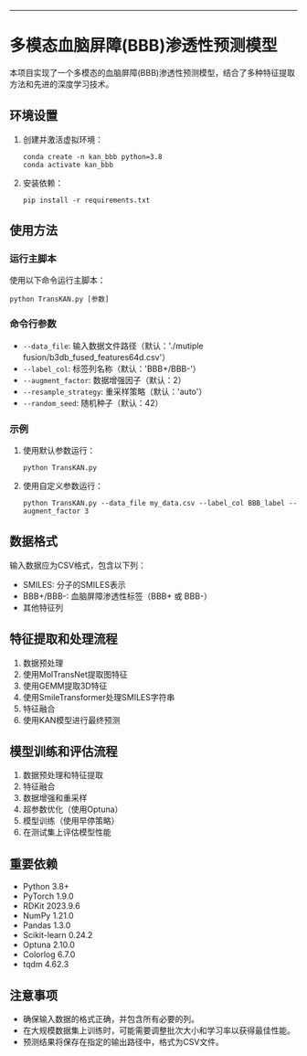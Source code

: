 ---

# 多模态血脑屏障(BBB)渗透性预测模型

本项目实现了一个多模态的血脑屏障(BBB)渗透性预测模型，结合了多种特征提取方法和先进的深度学习技术。

## 环境设置



1. 创建并激活虚拟环境：
   ```
   conda create -n kan_bbb python=3.8
   conda activate kan_bbb
   ```

2. 安装依赖：
   ```
   pip install -r requirements.txt
   ```

## 使用方法

### 运行主脚本

使用以下命令运行主脚本：

```
python TransKAN.py [参数]
```

### 命令行参数

- `--data_file`: 输入数据文件路径（默认：'./mutiple fusion/b3db_fused_features64d.csv'）
- `--label_col`: 标签列名称（默认：'BBB+/BBB-'）
- `--augment_factor`: 数据增强因子（默认：2）
- `--resample_strategy`: 重采样策略（默认：'auto'）
- `--random_seed`: 随机种子（默认：42）

### 示例

1. 使用默认参数运行：
   ```
   python TransKAN.py
   ```

2. 使用自定义参数运行：
   ```
   python TransKAN.py --data_file my_data.csv --label_col BBB_label --augment_factor 3
   ```


## 数据格式

输入数据应为CSV格式，包含以下列：
- SMILES: 分子的SMILES表示
- BBB+/BBB-: 血脑屏障渗透性标签（BBB+ 或 BBB-）
- 其他特征列
## 特征提取和处理流程

1. 数据预处理
2. 使用MolTransNet提取图特征
3. 使用GEMM提取3D特征
4. 使用SmileTransformer处理SMILES字符串
5. 特征融合
6. 使用KAN模型进行最终预测

## 模型训练和评估流程

1. 数据预处理和特征提取
2. 特征融合
3. 数据增强和重采样
4. 超参数优化（使用Optuna）
5. 模型训练（使用早停策略）
6. 在测试集上评估模型性能
## 重要依赖

- Python 3.8+
- PyTorch 1.9.0
- RDKit 2023.9.6
- NumPy 1.21.0
- Pandas 1.3.0
- Scikit-learn 0.24.2
- Optuna 2.10.0
- Colorlog 6.7.0
- tqdm 4.62.3

## 注意事项

- 确保输入数据的格式正确，并包含所有必要的列。
- 在大规模数据集上训练时，可能需要调整批次大小和学习率以获得最佳性能。
- 预测结果将保存在指定的输出路径中，格式为CSV文件。

